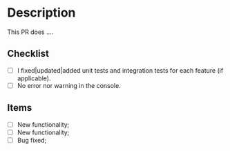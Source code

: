 # Description
This PR does ....

## Checklist
- [ ] I fixed|updated|added unit tests and integration tests for each feature (if applicable).
- [ ] No error nor warning in the console.

## Items
- [ ] New functionality;
- [ ] New functionality;
- [ ] Bug fixed;
